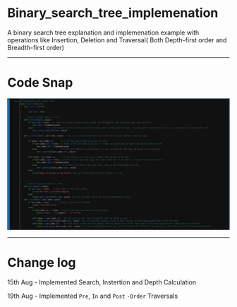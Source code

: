 # Binary_search_tree_implemenation

A binary search tree explanation and implemenation example with operations like Insertion, Deletion and Traversal( Both Depth-first order and Breadth-first order)


***
# Code Snap

![image.png](PrtSc/1.png)


***

# Change log

15th Aug - Implemented Search, Instertion and Depth Calculation

19th Aug - Implemented `Pre`, `In` and `Post` `-Order` Traversals